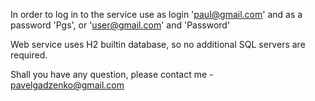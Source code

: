 In order to log in to the service use as login 'paul@gmail.com' and as a password 'Pgs', or 'user@gmail.com' and 'Password'

Web service uses H2 builtin database, so no additional SQL servers are required.

Shall you have any question, please contact me - pavelgadzenko@gmail.com
